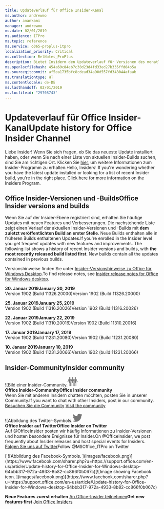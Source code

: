 ```yaml
---
title: Updateverlauf für Office Insider-Kanal
ms.author: andrewmo
author: anankani
manager: andrewmo
ms.date: 02/01/2019
ms.audience: ITPro
ms.topic: reference
ms.service: o365-proplus-itpro
localization_priority: Critical
ms.collection: RelNotes_ProPlus
description: Bietet Insidern den Updateverlauf für Versionen des monatlichen Kanals (Insider Fast) für Windows Desktop.
ms.openlocfilehash: 454a69c84eb7c30d23d4fd33ed27b335ffd84b5a
ms.sourcegitcommit: af5ea1735bfc8cdead34a90d557fd348044afaab
ms.translationtype: HT
ms.contentlocale: de-DE
ms.lasthandoff: 02/01/2019
ms.locfileid: "29708743"
---
```

# <a name="update-history-for-office-insider-channel"></a><span data-ttu-id="c0409-103">Updateverlauf für Office Insider-Kanal</span><span class="sxs-lookup"><span data-stu-id="c0409-103">Update history for Office Insider Channel</span></span>

<span data-ttu-id="c0409-p101">Liebe Insider! Wenn Sie sich fragen, ob Sie das neueste Update installiert haben, oder wenn Sie nach einer Liste von aktuellen Insider-Builds suchen, sind Sie am richtigen Ort. Klicken Sie [hier](https://insider.office.com/), um weitere Informationen zum Insider-Programm zu erhalten.</span><span class="sxs-lookup"><span data-stu-id="c0409-p101">Hello, Insiders! If you're wondering whether you have the latest update installed or looking for a list of recent Insider build, you're in the right place. Click [here](https://insider.office.com/) for more information on the Insiders Program.</span></span>

## <a name="office-insider-versions-and-builds"></a><span data-ttu-id="c0409-107">Office Insider-Versionen und -Builds</span><span class="sxs-lookup"><span data-stu-id="c0409-107">Office Insider versions and builds</span></span>

<span data-ttu-id="c0409-p102">Wenn Sie auf der Insider-Ebene registriert sind, erhalten Sie häufige Updates mit neuen Features und Verbesserungen. Die nachstehende Liste zeigt einen Verlauf der aktuellen Insider-Versionen und -Builds mit **dem zuletzt veröffentlichten Build an erster Stelle**. Neue Builds enthalten alle in früheren Builds enthaltenen Updates.</span><span class="sxs-lookup"><span data-stu-id="c0409-p102">If you're enrolled in the Insider level you get frequent updates with new features and improvements. The following list shows a history of recent Insider versions and builds, with **the most recently released build listed first**. New builds contain all the updates contained in previous builds.</span></span> 

<span data-ttu-id="c0409-111">Versionshinweise finden Sie unter [Insider-Versionshinweise zu Office für Windows Desktop](https://support.office.com/de-DE/article/insider-release-notes-for-office-for-windows-desktop-523b3d33-8f46-4c79-b427-fdcf40c0b433).</span><span class="sxs-lookup"><span data-stu-id="c0409-111">To find release notes, see [Insider release notes for Office for Windows desktop](https://support.office.com/de-DE/article/insider-release-notes-for-office-for-windows-desktop-523b3d33-8f46-4c79-b427-fdcf40c0b433).</span></span>

<span data-ttu-id="c0409-112">**30. Januar 2019**</span><span class="sxs-lookup"><span data-stu-id="c0409-112">**January 30, 2019**</span></span><br/> <span data-ttu-id="c0409-113">Version 1902 (Build 11326.20000)</span><span class="sxs-lookup"><span data-stu-id="c0409-113">Version 1902 (Build 11326.20000)</span></span><br/> 

<span data-ttu-id="c0409-114">**25. Januar 2019**</span><span class="sxs-lookup"><span data-stu-id="c0409-114">**January 25, 2019**</span></span><br/> <span data-ttu-id="c0409-115">Version 1902 (Build 11316.20026)</span><span class="sxs-lookup"><span data-stu-id="c0409-115">Version 1902 (Build 11316.20026)</span></span><br/> 

<span data-ttu-id="c0409-116">**22. Januar 2019**</span><span class="sxs-lookup"><span data-stu-id="c0409-116">**January 22, 2019**</span></span><br/> <span data-ttu-id="c0409-117">Version 1902 (Build 11310.20016)</span><span class="sxs-lookup"><span data-stu-id="c0409-117">Version 1902 (Build 11310.20016)</span></span><br/> 

<span data-ttu-id="c0409-118">**17. Januar 2019**</span><span class="sxs-lookup"><span data-stu-id="c0409-118">**January 17, 2019**</span></span><br/> <span data-ttu-id="c0409-119">Version 1902 (Build 11231.20080)</span><span class="sxs-lookup"><span data-stu-id="c0409-119">Version 1902 (Build 11231.20080)</span></span><br/>

<span data-ttu-id="c0409-120">**10. Januar 2019**</span><span class="sxs-lookup"><span data-stu-id="c0409-120">**January 10, 2019**</span></span><br/> <span data-ttu-id="c0409-121">Version 1902 (Build 11231.20066)</span><span class="sxs-lookup"><span data-stu-id="c0409-121">Version 1902 (build 11231.20066)</span></span><br/> 


## <a name="insider-community"></a><span data-ttu-id="c0409-122">Insider-Community</span><span class="sxs-lookup"><span data-stu-id="c0409-122">Insider community</span></span>

<span data-ttu-id="c0409-123">![Bild einer Insider-Community.</span><span class="sxs-lookup"><span data-stu-id="c0409-123">![Image showing insider community.</span></span> ](images/insidercommunity.png) <br/>
<span data-ttu-id="c0409-124">**Office Insider-Community**</span><span class="sxs-lookup"><span data-stu-id="c0409-124">**Office Insider community**</span></span><br/> <span data-ttu-id="c0409-125">Wenn Sie mit anderen Insidern chatten möchten, posten Sie in unserer Community.</span><span class="sxs-lookup"><span data-stu-id="c0409-125">If you want to chat with other Insiders, post in our community.</span></span><br/><span data-ttu-id="c0409-126"> 
[Besuchen Sie die Community](https://go.microsoft.com/fwlink/?linkid=843493)</span><span class="sxs-lookup"><span data-stu-id="c0409-126"> 
[Visit the community](https://go.microsoft.com/fwlink/?linkid=843493)</span></span><br/> 

<span data-ttu-id="c0409-127">![Abbildung des Twitter-Symbols.</span><span class="sxs-lookup"><span data-stu-id="c0409-127">![Image showing twitter icon.</span></span> ](images/twitter.png)<br/>
<span data-ttu-id="c0409-128">**Office Insider auf Twitter**</span><span class="sxs-lookup"><span data-stu-id="c0409-128">**Office Insider on Twitter**</span></span><br/> <span data-ttu-id="c0409-129">Auf @OfficeInsider posten wir häufig Informationen zu Insider-Versionen und hosten besondere Ereignisse für Insider.</span><span class="sxs-lookup"><span data-stu-id="c0409-129">On @OfficeInsider, we post frequently about Insider releases and host special events for Insiders.</span></span><br/><span data-ttu-id="c0409-130"> 
[Folgen Sie uns auf Twitter](https://go.microsoft.com/fwlink/?linkid=717717)</span><span class="sxs-lookup"><span data-stu-id="c0409-130">Follow @MSOffice_ITPro on Twitter</span></span><br/> 

<span data-ttu-id="c0409-131">
  [
  ![Abbildung des Facebook-Symbols. ](images/facebook.png)](https://www.facebook.com/sharer.php?u=https://support.office.com/en-us/article/Update-history-for-Office-Insider-for-Windows-desktop-64bbb317-972a-4933-8b82-cc866f0b067c)</span><span class="sxs-lookup"><span data-stu-id="c0409-131">[![Image showing Facebook icon. ](images/facebook.png)](https://www.facebook.com/sharer.php?u=https://support.office.com/en-us/article/Update-history-for-Office-Insider-for-Windows-desktop-64bbb317-972a-4933-8b82-cc866f0b067c)</span></span>


<span data-ttu-id="c0409-132">**Neue Features zuerst erhalten**
[An Office-Insider teilnehmen](https://insider.office.com/)</span><span class="sxs-lookup"><span data-stu-id="c0409-132">**Get new features first**
[Join Office Insiders](https://insider.office.com/)</span></span>
